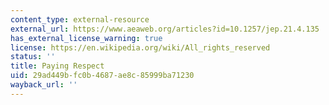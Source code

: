 ```yaml
---
content_type: external-resource
external_url: https://www.aeaweb.org/articles?id=10.1257/jep.21.4.135
has_external_license_warning: true
license: https://en.wikipedia.org/wiki/All_rights_reserved
status: ''
title: Paying Respect
uid: 29ad449b-fc0b-4687-ae8c-85999ba71230
wayback_url: ''
---
```

